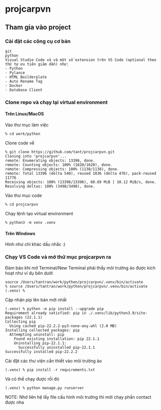 # projcarpvn

## Tham gia vào project

### Cài đặt các công cụ cơ bản
```
git
python
Visual Studio Code và và một số extension trên VS Code (optional theo thứ tự ưu tiên giảm dần) như:
- Python
- Pylance
- HTML Boilderplate
- Auto Rename Tag
- Docker
- Database Client
```

### Clone repo và chạy lại virtual environment
#### Trên Linux/MacOS
Vào thư mục làm việc
```
% cd work/python 
```
Clone code về
```
% git clone https://github.com/tant/projcarpvn.git
Cloning into 'projcarpvn'...
remote: Enumerating objects: 13396, done.
remote: Counting objects: 100% (1620/1620), done.
remote: Compressing objects: 100% (1138/1138), done.
remote: Total 13396 (delta 540), reused 1036 (delta 476), pack-reused 11776
Receiving objects: 100% (13396/13396), 60.69 MiB | 10.12 MiB/s, done.
Resolving deltas: 100% (3498/3498), done.
```
Vào thư mục code
```
% cd projcarpvn 
```
Chạy lệnh tạo virtual environment
```
% python3 -m venv .venv
```

#### Trên Windows 
Hình như chỉ khác dấu nhắc :)

### Chạy VS Code và mở thử mục projcarpvn ra 
Đảm bảo khi mở Terminal/New Terminal phải thấy môi trường ảo được kích hoạt như ví dụ bên dưới
```
source /Users/tantran/work/python/projcarpvn/.venv/bin/activate
% source /Users/tantran/work/python/projcarpvn/.venv/bin/activate
(.venv) % 
```
Cập nhận pip lên bản mới nhất
```
(.venv) % python -m pip install --upgrade pip
Requirement already satisfied: pip in ./.venv/lib/python3.9/site-packages (22.1.1)
Collecting pip
  Using cached pip-22.2.2-py3-none-any.whl (2.0 MB)
Installing collected packages: pip
  Attempting uninstall: pip
    Found existing installation: pip 22.1.1
    Uninstalling pip-22.1.1:
      Successfully uninstalled pip-22.1.1
Successfully installed pip-22.2.2
```
Cài đặt các thư viện cần thiết vào môi trường ảo
```
(.venv) % pip install -r requirements.txt
```
Và có thể chạy được rồi đó
```
(.venv) % python manage.py runserver
```
NOTE: Nhớ liên hệ lấy file cấu hình môi trường thì mới chạy phần contact được nha
